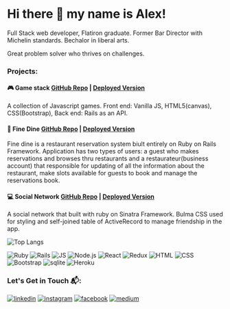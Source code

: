 # Hi there 👋 my name is Alex!

Full Stack web developer, Flatiron graduate. Former Bar Director with Michelin standards. Bechalor in liberal arts.

Great problem solver who thrives on challenges.

### Projects:

#### 🎮 Game stack [GitHub Repo](https://github.com/okorkov/game-stack) | [Deployed Version](https://game-stack.herokuapp.com/) 
A collection of Javascript games. Front end: Vanilla JS, HTML5(canvas), CSS(Bootstrap), Back end: Rails as an API.

#### 🍲 Fine Dine [GitHub Repo](https://github.com/okorkov/fine-dine) | [Deployed Version](https://fine-dine.herokuapp.com/) 
Fine dine is a restaurant reservation system biult entirely on Ruby on Rails Framework. Application has two types of users: a guest who makes reservations and browses thru restaurants and a restaurateur(business account) that responsible for updating of all the information about the restaurant, make slots available for guests to book and manage the reservations book.

#### 💻 Social Network [GitHub Repo](https://github.com/okorkov/social_network) | [Deployed Version](https://socialnetworksinatra.herokuapp.com/) 
A social network that built with ruby on Sinatra Framework. Bulma CSS used for styling and self-joined table of ActiveRecord to manage friendship in the app.

<!-- ![Anurag's GitHub stats](https://github-readme-stats.vercel.app/api?username=okorkov&show_icons=true&theme=radical) -->
![Top Langs](https://github-readme-stats.vercel.app/api/top-langs/?username=okorkov&layout=compact&theme=radical)

![Ruby](https://img.shields.io/badge/Ruby-CC342D?style=for-the-badge&logo=ruby&logoColor=white)
![Rails](https://img.shields.io/badge/Ruby_on_Rails-CC0000?style=for-the-badge&logo=ruby-on-rails&logoColor=white)
![JS](https://img.shields.io/badge/JavaScript-F7DF1E?style=for-the-badge&logo=javascript&logoColor=black)
![Node.js](https://img.shields.io/badge/Node.js-43853D?style=for-the-badge&logo=node.js&logoColor=white)
![React](https://img.shields.io/badge/React-20232A?style=for-the-badge&logo=react&logoColor=61DAFB)
![Redux](https://img.shields.io/badge/Redux-593D88?style=for-the-badge&logo=redux&logoColor=white)
![HTML](https://img.shields.io/badge/HTML-239120?style=for-the-badge&logo=html5&logoColor=white)
![CSS](https://img.shields.io/badge/CSS-239120?&style=for-the-badge&logo=css3&logoColor=white)
![Bootstrap](https://img.shields.io/badge/Bootstrap-563D7C?style=for-the-badge&logo=bootstrap&logoColor=white)
![sqlite](https://img.shields.io/badge/SQLite-07405E?style=for-the-badge&logo=sqlite&logoColor=white)
![Heroku](https://img.shields.io/badge/Heroku-430098?style=for-the-badge&logo=heroku&logoColor=white)


### Let's Get in Touch 📬:
[![linkedin](https://img.shields.io/badge/LinkedIn-0077B5?style=for-the-badge&logo=linkedin&logoColor=white)](https://www.linkedin.com/in/aokarkau/)
[![instagram](https://img.shields.io/badge/Instagram-E4405F?style=for-the-badge&logo=instagram&logoColor=white)](https://www.instagram.com/okorkov/)
[![facebook](https://img.shields.io/badge/Facebook-1877F2?style=for-the-badge&logo=facebook&logoColor=white)](https://www.facebook.com/alexandr.okorkov)
[![medium](https://img.shields.io/badge/Medium-12100E?style=for-the-badge&logo=medium&logoColor=white)](https://alex-okorkov.medium.com/)

